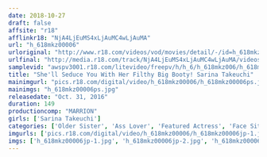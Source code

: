 ```yaml
---
date: 2018-10-27
draft: false
affsite: "r18"
afflinkr18: "NjA4LjEuMS4xLjAuMC4wLjAuMA"
url: "h_618mkz00006"
urloriginal: "http://www.r18.com/videos/vod/movies/detail/-/id=h_618mkz00006"
urlfinal: "http://media.r18.com/track/NjA4LjEuMS4xLjAuMC4wLjAuMA/videos/vod/movies/detail/-/id=h_618mkz00006"
samplevid: "awspv3001.r18.com/litevideo/freepv/h/h_6/h_618mkz006/h_618mkz006_dmb_w.mp4"
title: "She'll Seduce You With Her Filthy Big Booty! Sarina Takeuchi"
mainimgurl: "pics.r18.com/digital/video/h_618mkz00006/h_618mkz00006ps.jpg"
mainimgs: "h_618mkz00006ps.jpg"
releasedate: "Oct. 31, 2016"
duration: 149
productioncomp: "MARRION"
girls: ['Sarina Takeuchi']
categories: ['Older Sister', 'Ass Lover', 'Featured Actress', 'Face Sitting', 'Hi-Def']
imgurls: ['pics.r18.com/digital/video/h_618mkz00006/h_618mkz00006jp-1.jpg', 'pics.r18.com/digital/video/h_618mkz00006/h_618mkz00006jp-2.jpg', 'pics.r18.com/digital/video/h_618mkz00006/h_618mkz00006jp-3.jpg', 'pics.r18.com/digital/video/h_618mkz00006/h_618mkz00006jp-4.jpg', 'pics.r18.com/digital/video/h_618mkz00006/h_618mkz00006jp-5.jpg', 'pics.r18.com/digital/video/h_618mkz00006/h_618mkz00006jp-6.jpg', 'pics.r18.com/digital/video/h_618mkz00006/h_618mkz00006jp-7.jpg', 'pics.r18.com/digital/video/h_618mkz00006/h_618mkz00006jp-8.jpg', 'pics.r18.com/digital/video/h_618mkz00006/h_618mkz00006jp-9.jpg', 'pics.r18.com/digital/video/h_618mkz00006/h_618mkz00006jp-10.jpg', 'pics.r18.com/digital/video/h_618mkz00006/h_618mkz00006jp-11.jpg', 'pics.r18.com/digital/video/h_618mkz00006/h_618mkz00006jp-12.jpg', 'pics.r18.com/digital/video/h_618mkz00006/h_618mkz00006jp-13.jpg', 'pics.r18.com/digital/video/h_618mkz00006/h_618mkz00006jp-14.jpg', 'pics.r18.com/digital/video/h_618mkz00006/h_618mkz00006jp-15.jpg', 'pics.r18.com/digital/video/h_618mkz00006/h_618mkz00006jp-16.jpg', 'pics.r18.com/digital/video/h_618mkz00006/h_618mkz00006jp-17.jpg', 'pics.r18.com/digital/video/h_618mkz00006/h_618mkz00006jp-18.jpg', 'pics.r18.com/digital/video/h_618mkz00006/h_618mkz00006jp-19.jpg', 'pics.r18.com/digital/video/h_618mkz00006/h_618mkz00006jp-20.jpg']
imgs: ['h_618mkz00006jp-1.jpg', 'h_618mkz00006jp-2.jpg', 'h_618mkz00006jp-3.jpg', 'h_618mkz00006jp-4.jpg', 'h_618mkz00006jp-5.jpg', 'h_618mkz00006jp-6.jpg', 'h_618mkz00006jp-7.jpg', 'h_618mkz00006jp-8.jpg', 'h_618mkz00006jp-9.jpg', 'h_618mkz00006jp-10.jpg', 'h_618mkz00006jp-11.jpg', 'h_618mkz00006jp-12.jpg', 'h_618mkz00006jp-13.jpg', 'h_618mkz00006jp-14.jpg', 'h_618mkz00006jp-15.jpg', 'h_618mkz00006jp-16.jpg', 'h_618mkz00006jp-17.jpg', 'h_618mkz00006jp-18.jpg', 'h_618mkz00006jp-19.jpg', 'h_618mkz00006jp-20.jpg']
---
```

